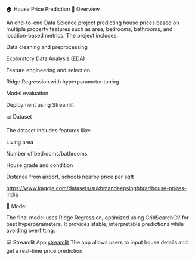 🏠 House Price Prediction 
📘 Overview

An end-to-end Data Science project predicting house prices based on multiple property features such as area, bedrooms, bathrooms, and location-based metrics.
The project includes:

Data cleaning and preprocessing

Exploratory Data Analysis (EDA)

Feature engineering and selection

Ridge Regression with hyperparameter tuning

Model evaluation

Deployment using Streamlit

📊 Dataset

The dataset includes features like:

Living area

Number of bedrooms/bathrooms

House grade and condition

Distance from airport, schools nearby
price per sqft

https://www.kaggle.com/datasets/sukhmandeepsinghbrar/house-prices-india

🧠 Model

The final model uses Ridge Regression, optimized using GridSearchCV for best hyperparameters.
It provides stable, interpretable predictions while avoiding overfitting.

💻 Streamlit App
[streamlit](https://kamelnegm77-house-price-prediction-streamlit-app-xpori6.streamlit.app/)
The app allows users to input house details and get a real-time price prediction.
